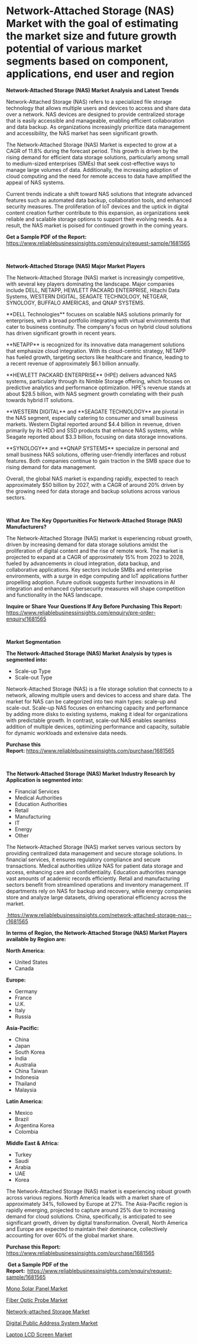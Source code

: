 <p><h1>Network-Attached Storage (NAS) Market with the goal of estimating the market size and future growth potential of various market segments based on component, applications, end user and region</h1></p><p><strong>Network-Attached Storage (NAS) Market Analysis and Latest Trends</strong></p>
<p><p>Network-Attached Storage (NAS) refers to a specialized file storage technology that allows multiple users and devices to access and share data over a network. NAS devices are designed to provide centralized storage that is easily accessible and manageable, enabling efficient collaboration and data backup. As organizations increasingly prioritize data management and accessibility, the NAS market has seen significant growth.</p><p>The Network-Attached Storage (NAS) Market is expected to grow at a CAGR of 11.8% during the forecast period. This growth is driven by the rising demand for efficient data storage solutions, particularly among small to medium-sized enterprises (SMEs) that seek cost-effective ways to manage large volumes of data. Additionally, the increasing adoption of cloud computing and the need for remote access to data have amplified the appeal of NAS systems.</p><p>Current trends indicate a shift toward NAS solutions that integrate advanced features such as automated data backup, collaboration tools, and enhanced security measures. The proliferation of IoT devices and the uptick in digital content creation further contribute to this expansion, as organizations seek reliable and scalable storage options to support their evolving needs. As a result, the NAS market is poised for continued growth in the coming years.</p></p>
<p><strong>Get a Sample PDF of the Report:&nbsp;</strong> <a href="https://www.reliablebusinessinsights.com/enquiry/request-sample/1681565?utm_campaign=97&utm_medium=2&utm_source=Github&utm_content=ia&utm_term=01102024&utm_id=network-attached-storage-nas">https://www.reliablebusinessinsights.com/enquiry/request-sample/1681565</a></p>
<p>&nbsp;</p>
<p><strong>Network-Attached Storage (NAS) Major Market Players</strong></p>
<p><p>The Network-Attached Storage (NAS) market is increasingly competitive, with several key players dominating the landscape. Major companies include DELL, NETAPP, HEWLETT PACKARD ENTERPRISE, Hitachi Data Systems, WESTERN DIGITAL, SEAGATE TECHNOLOGY, NETGEAR, SYNOLOGY, BUFFALO AMERICAS, and QNAP SYSTEMS.</p><p>**DELL Technologies** focuses on scalable NAS solutions primarily for enterprises, with a broad portfolio integrating with virtual environments that cater to business continuity. The company's focus on hybrid cloud solutions has driven significant growth in recent years.</p><p>**NETAPP** is recognized for its innovative data management solutions that emphasize cloud integration. With its cloud-centric strategy, NETAPP has fueled growth, targeting sectors like healthcare and finance, leading to a recent revenue of approximately $6.1 billion annually.</p><p>**HEWLETT PACKARD ENTERPRISE** (HPE) delivers advanced NAS systems, particularly through its Nimble Storage offering, which focuses on predictive analytics and performance optimization. HPE's revenue stands at about $28.5 billion, with NAS segment growth correlating with their push towards hybrid IT solutions.</p><p>**WESTERN DIGITAL** and **SEAGATE TECHNOLOGY** are pivotal in the NAS segment, especially catering to consumer and small business markets. Western Digital reported around $4.4 billion in revenue, driven primarily by its HDD and SSD products that enhance NAS systems, while Seagate reported about $3.3 billion, focusing on data storage innovations.</p><p>**SYNOLOGY** and **QNAP SYSTEMS** specialize in personal and small business NAS solutions, offering user-friendly interfaces and robust features. Both companies continue to gain traction in the SMB space due to rising demand for data management.</p><p>Overall, the global NAS market is expanding rapidly, expected to reach approximately $50 billion by 2027, with a CAGR of around 20% driven by the growing need for data storage and backup solutions across various sectors.</p></p>
<p>&nbsp;</p>
<p><strong>What Are The Key Opportunities For Network-Attached Storage (NAS) Manufacturers?</strong></p>
<p><p>The Network-Attached Storage (NAS) market is experiencing robust growth, driven by increasing demand for data storage solutions amidst the proliferation of digital content and the rise of remote work. The market is projected to expand at a CAGR of approximately 15% from 2023 to 2028, fueled by advancements in cloud integration, data backup, and collaborative applications. Key sectors include SMBs and enterprise environments, with a surge in edge computing and IoT applications further propelling adoption. Future outlook suggests further innovations in AI integration and enhanced cybersecurity measures will shape competition and functionality in the NAS landscape.</p></p>
<p><strong>Inquire or Share Your Questions If Any Before Purchasing This Report:</strong> <a href="https://www.reliablebusinessinsights.com/enquiry/pre-order-enquiry/1681565?utm_campaign=97&utm_medium=2&utm_source=Github&utm_content=ia&utm_term=01102024&utm_id=network-attached-storage-nas">https://www.reliablebusinessinsights.com/enquiry/pre-order-enquiry/1681565</a></p>
<p>&nbsp;</p>
<p><strong>Market Segmentation</strong></p>
<p><strong>The Network-Attached Storage (NAS) Market Analysis by types is segmented into:</strong></p>
<p><ul><li>Scale-up Type</li><li>Scale-out Type</li></ul></p>
<p><p>Network-Attached Storage (NAS) is a file storage solution that connects to a network, allowing multiple users and devices to access and share data. The market for NAS can be categorized into two main types: scale-up and scale-out. Scale-up NAS focuses on enhancing capacity and performance by adding more disks to existing systems, making it ideal for organizations with predictable growth. In contrast, scale-out NAS enables seamless addition of multiple devices, optimizing performance and capacity, suitable for dynamic workloads and extensive data needs.</p></p>
<p><strong>Purchase this Report:&nbsp;</strong><a href="https://www.reliablebusinessinsights.com/purchase/1681565?utm_campaign=97&utm_medium=2&utm_source=Github&utm_content=ia&utm_term=01102024&utm_id=network-attached-storage-nas">https://www.reliablebusinessinsights.com/purchase/1681565</a></p>
<p>&nbsp;</p>
<p><strong>The Network-Attached Storage (NAS) Market Industry Research by Application is segmented into:</strong></p>
<p><ul><li>Financial Services</li><li>Medical Authorities</li><li>Education Authorities</li><li>Retail</li><li>Manufacturing</li><li>IT</li><li>Energy</li><li>Other</li></ul></p>
<p><p>The Network-Attached Storage (NAS) market serves various sectors by providing centralized data management and secure storage solutions. In financial services, it ensures regulatory compliance and secure transactions. Medical authorities utilize NAS for patient data storage and access, enhancing care and confidentiality. Education authorities manage vast amounts of academic records efficiently. Retail and manufacturing sectors benefit from streamlined operations and inventory management. IT departments rely on NAS for backup and recovery, while energy companies store and analyze large datasets, driving operational efficiency across the market.</p></p>
<p><a href="https://www.reliablebusinessinsights.com/network-attached-storage-nas--r1681565?utm_campaign=97&utm_medium=2&utm_source=Github&utm_content=ia&utm_term=01102024&utm_id=network-attached-storage-nas">&nbsp;https://www.reliablebusinessinsights.com/network-attached-storage-nas--r1681565</a></p>
<p><strong>In terms of Region, the Network-Attached Storage (NAS) Market Players available by Region are:</strong></p>
<p>
    <p> <strong> North America: </strong>
        <ul>
            <li>United States</li>
            <li>Canada</li>
        </ul>
        </p> 
    <p> <strong> Europe: </strong>
        <ul>
            <li>Germany</li>
            <li>France</li>
            <li>U.K.</li>
            <li>Italy</li>
            <li>Russia</li>
        </ul>
        </p> 
    <p> <strong> Asia-Pacific: </strong>
        <ul>
            <li>China</li>
            <li>Japan</li>
            <li>South Korea</li>
            <li>India</li>
            <li>Australia</li>
            <li>China Taiwan</li>
            <li>Indonesia</li>
            <li>Thailand</li>
            <li>Malaysia</li>
        </ul>
        </p> 
    <p> <strong> Latin America: </strong>
        <ul>
            <li>Mexico</li>
            <li>Brazil</li>
            <li>Argentina Korea</li>
            <li>Colombia</li>
        </ul>
        </p> 
    <p> <strong> Middle East & Africa: </strong>
        <ul>
            <li>Turkey</li>
            <li>Saudi</li>
            <li>Arabia</li>
            <li>UAE</li>
            <li>Korea</li>
        </ul>
    </p>
    </p>
<p><p>The Network-Attached Storage (NAS) market is experiencing robust growth across various regions. North America leads with a market share of approximately 34%, followed by Europe at 27%. The Asia-Pacific region is rapidly emerging, projected to capture around 25% due to increasing demand for cloud solutions. China, specifically, is anticipated to see significant growth, driven by digital transformation. Overall, North America and Europe are expected to maintain their dominance, collectively accounting for over 60% of the global market share.</p></p>
<p><strong>Purchase this Report: </strong><a href="https://www.reliablebusinessinsights.com/purchase/1681565?utm_campaign=97&utm_medium=2&utm_source=Github&utm_content=ia&utm_term=01102024&utm_id=network-attached-storage-nas">https://www.reliablebusinessinsights.com/purchase/1681565</a></p>
<p>&nbsp;<strong>Get a Sample PDF of the Report:&nbsp;&nbsp;</strong><a href="https://www.reliablebusinessinsights.com/enquiry/request-sample/1681565?utm_campaign=97&utm_medium=2&utm_source=Github&utm_content=ia&utm_term=01102024&utm_id=network-attached-storage-nas">https://www.reliablebusinessinsights.com/enquiry/request-sample/1681565</a></p>
<p><strong></strong></p>
<p><p><a href="https://issuu.com/reportprime-2/docs/mono-solar-panel-market-size-2030.p_4a8c7ed4a23a2b?utm_campaign=97&utm_medium=2&utm_source=Github&utm_content=ia&utm_term=01102024&utm_id=network-attached-storage-nas">Mono Solar Panel Market</a></p><p><a href="https://issuu.com/reportprime-2/docs/fiber-optic-probe-market-size-2030._1412250ef37ef1?utm_campaign=97&utm_medium=2&utm_source=Github&utm_content=ia&utm_term=01102024&utm_id=network-attached-storage-nas">Fiber Optic Probe Market</a></p><p><a href="https://github.com/aiko92han/Market-Research-Report-List-1/blob/main/network-attached-storage-market.md?utm_campaign=97&utm_medium=2&utm_source=Github&utm_content=ia&utm_term=01102024&utm_id=network-attached-storage-nas">Network-attached Storage Market</a></p><p><a href="https://www.linkedin.com/pulse/strategic-roadmap-success-global-digital-public-address-system-wsrxf?utm_campaign=97&utm_medium=2&utm_source=Github&utm_content=ia&utm_term=01102024&utm_id=network-attached-storage-nas">Digital Public Address System Market</a></p><p><a href="https://github.com/michaelhall412/Market-Research-Report-List-1/blob/main/laptop-lcd-screen-market.md?utm_campaign=97&utm_medium=2&utm_source=Github&utm_content=ia&utm_term=01102024&utm_id=network-attached-storage-nas">Laptop LCD Screen Market</a></p></p>
